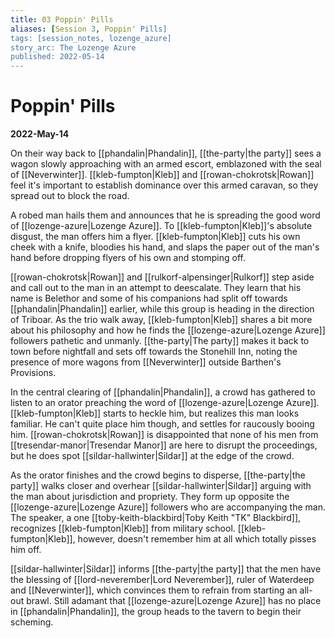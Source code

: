 ```yaml
---
title: 03 Poppin' Pills
aliases: [Session 3, Poppin' Pills]
tags: [session_notes, lozenge_azure]
story_arc: The Lozenge Azure
published: 2022-05-14
---
```

# Poppin' Pills
**2022-May-14**

On their way back to [[phandalin|Phandalin]], [[the-party|the party]] sees a wagon slowly approaching with an armed escort, emblazoned with the seal of [[Neverwinter]]. [[kleb-fumpton|Kleb]] and [[rowan-chokrotsk|Rowan]] feel it's important to establish dominance over this armed caravan, so they spread out to block the road.

A robed man hails them and announces that he is spreading the good word of [[lozenge-azure|Lozenge Azure]]. To [[kleb-fumpton|Kleb]]'s absolute disgust, the man offers him a flyer. [[kleb-fumpton|Kleb]] cuts his own cheek with a knife, bloodies his hand, and slaps the paper out of the man's hand before dropping flyers of his own and stomping off.  

[[rowan-chokrotsk|Rowan]] and [[rulkorf-alpensinger|Rulkorf]] step aside and call out to the man in an attempt to deescalate. They learn that his name is Belethor and some of his companions had split off towards [[phandalin|Phandalin]] earlier, while this group is heading in the direction of Triboar. As the trio walk away, [[kleb-fumpton|Kleb]] shares a bit more about his philosophy and how he finds the [[lozenge-azure|Lozenge Azure]] followers pathetic and unmanly. [[the-party|The party]] makes it back to town before nightfall and sets off towards the Stonehill Inn, noting the presence of more wagons from [[Neverwinter]] outside Barthen's Provisions.

In the central clearing of [[phandalin|Phandalin]], a crowd has gathered to listen to an orator preaching the word of [[lozenge-azure|Lozenge Azure]]. [[kleb-fumpton|Kleb]] starts to heckle him, but realizes this man looks familiar. He can't quite place him though, and settles for raucously booing him. [[rowan-chokrotsk|Rowan]] is disappointed that none of his men from [[tresendar-manor|Tresendar Manor]] are here to disrupt the proceedings, but he does spot [[sildar-hallwinter|Sildar]] at the edge of the crowd.

As the orator finishes and the crowd begins to disperse, [[the-party|the party]] walks closer and overhear [[sildar-hallwinter|Sildar]] arguing with the man about jurisdiction and propriety. They form up opposite the [[lozenge-azure|Lozenge Azure]] followers who are accompanying the man. The speaker, a one [[toby-keith-blackbird|Toby Keith "TK" Blackbird]], recognizes [[kleb-fumpton|Kleb]] from military school. [[kleb-fumpton|Kleb]], however, doesn't remember him at all which totally pisses him off.

[[sildar-hallwinter|Sildar]] informs [[the-party|the party]] that the men have the blessing of [[lord-neverember|Lord Neverember]], ruler of Waterdeep and [[Neverwinter]], which convinces them to refrain from starting an all-out brawl. Still adamant that [[lozenge-azure|Lozenge Azure]] has no place in [[phandalin|Phandalin]], the group heads to the tavern to begin their scheming.